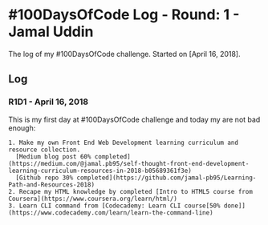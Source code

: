 # #100DaysOfCode Log - Round: 1 - Jamal Uddin

The log of my #100DaysOfCode challenge. Started on [April 16, 2018].

## Log

### R1D1 - April 16, 2018
This is my first day at #100DaysOfCode challenge and today my are not bad enough:

    1. Make my own Front End Web Development learning curriculum and resource collection.
      [Medium blog post 60% completed](https://medium.com/@jamal.pb95/self-thought-front-end-development-learning-curriculum-resources-in-2018-b05689361f3e)
      [Github repo 30% completed](https://github.com/jamal-pb95/Learning-Path-and-Resources-2018)
    2. Recape my HTML knowledge by completed [Intro to HTML5 course from Coursera](https://www.coursera.org/learn/html/)
    3. Learn CLI command from [Codecademy: Learn CLI course[50% done]](https://www.codecademy.com/learn/learn-the-command-line)
